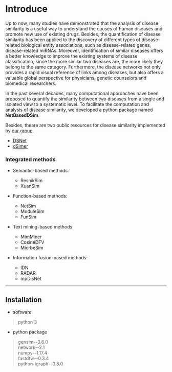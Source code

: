 # Introduce

Up to now, many studies have demonstrated that the analysis of disease similarity is a useful way to understand the causes of human diseases and promote new use of existing drugs. Besides, the quantification of disease similarity has been applied to the discovery of different types of disease-related biological entity associations, such as disease-related genes, disease-related miRNAs. Moreover, identification of similar diseases offers a better knowledge to improve the existing systems of disease classification, since the more similar two diseases are, the more likely they belong to the same category. Furthermore, the disease networks not only provides a rapid visual reference of links among diseases, but also offers a valuable global perspective for physicians, genetic counselors and biomedical researchers.  

In the past several decades, many computational approaches have been proposed to quantify the similarity between two diseases from a single and isolated view to a systematic level. To facilitate the computation and analysis of disease similarity, we developed a python package named **NetBasedDSim**.

Besides, theare are two public resources for disease similarity implemented by [our group](http://bioinformatics.csu.edu.cn/).
+ [DSNet](http://bioinformatics.csu.edu.cn/DSNet/)
+ [dSimer](http://www.bioconductor.org/packages/release/bioc/html/dSimer.html)

### Integrated methods

- Semantic-based methods:
	+ ResnikSim
	+ XuanSim

- Function-based methods:
	+ NetSim
	+ ModuleSim
	+ FunSim

- Text mining-based methods:
	+ MimMiner
	+ CosineDFV
	+ MicrbeSim

- Information fusion-based methods:
	+ IDN
	+ RADAR
	+ mpDisNet


-----------------------------------
## Installation

* software
 > python 3
* python package
 > gensim--3.6.0  
 > network--2.1  
 > numpy--1.17.4  
 > fastdtw--0.3.4  
 > python-igraph--0.8.0  




